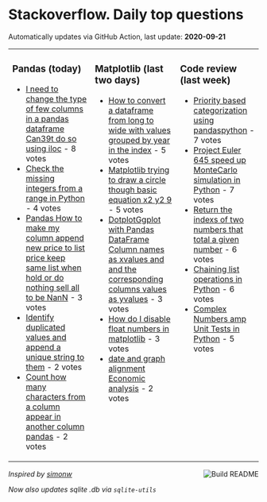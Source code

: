 # Stackoverflow. Daily top questions 

Automatically updates via GitHub Action, last update: **<!-- date starts -->2020-09-21<!-- date ends -->**


<table><tr><td valign="top" width="33%">

### Pandas (today)
<!-- pandas starts -->
* [I need to change the type of few columns in a pandas dataframe Can39t do so using iloc](https://stackoverflow.com/questions/63988597/i-need-to-change-the-type-of-few-columns-in-a-pandas-dataframe-cant-do-so-usin) - 8 votes
* [Check the missing integers from a range in Python](https://stackoverflow.com/questions/63988770/check-the-missing-integers-from-a-range-in-python) - 4 votes
* [Pandas How to make my column append new price to list price keep same list when hold or do nothing  sell all to be NanN](https://stackoverflow.com/questions/63989191/pandas-how-to-make-my-column-append-new-price-to-list-price-keep-same-list-when) - 3 votes
* [Identify duplicated values and append a unique string to them](https://stackoverflow.com/questions/63990400/identify-duplicated-values-and-append-a-unique-string-to-them) - 2 votes
* [Count how many characters from a column appear in another column pandas](https://stackoverflow.com/questions/63996349/count-how-many-characters-from-a-column-appear-in-another-column-pandas) - 2 votes
<!-- pandas ends -->
</td><td valign="top" width="34%">


### Matplotlib (last two days)
<!-- matplotlib starts -->
* [How to convert a dataframe from long to wide with values grouped by year in the index](https://stackoverflow.com/questions/63975678/how-to-convert-a-dataframe-from-long-to-wide-with-values-grouped-by-year-in-the) - 5 votes
* [Matplotlib trying to draw a circle though basic equation  x2  y2  9](https://stackoverflow.com/questions/63975431/matplotlib-trying-to-draw-a-circle-though-basic-equation-x2-y2-9) - 5 votes
* [DotplotGgplot with Pandas DataFrame Column names as xvalues and and the corresponding columns values as yvalues](https://stackoverflow.com/questions/63977495/dot-plot-ggplot-with-pandas-dataframe-column-names-as-x-values-and-and-the-corr) - 3 votes
* [How do I disable float numbers in matplotlib](https://stackoverflow.com/questions/63966826/how-do-i-disable-float-numbers-in-matplotlib) - 3 votes
* [date and graph alignment  Economic analysis](https://stackoverflow.com/questions/63990443/date-and-graph-alignment-economic-analysis) - 2 votes
<!-- matplotlib ends -->
</td><td valign="top" width="34%">


### Сode review (last week)
<!-- python starts -->
* [Priority based categorization using pandaspython](https://codereview.stackexchange.com/questions/249474/priority-based-categorization-using-pandas-python) - 7 votes
* [Project Euler 645  speed up MonteCarlo simulation in Python](https://codereview.stackexchange.com/questions/249427/project-euler-645-speed-up-monte-carlo-simulation-in-python) - 7 votes
* [Return the indexs of two numbers that total a given number](https://codereview.stackexchange.com/questions/249366/return-the-indexs-of-two-numbers-that-total-a-given-number) - 6 votes
* [Chaining list operations in Python](https://codereview.stackexchange.com/questions/249610/chaining-list-operations-in-python) - 6 votes
* [Complex Numbers amp Unit Tests in Python](https://codereview.stackexchange.com/questions/249460/complex-numbers-unit-tests-in-python) - 5 votes
<!-- python ends -->
</td></tr></table>

<a href="https://github.com/hp0404/hp0404/actions"><img src="https://github.com/hp0404/hp0404/workflows/Build%20README/badge.svg" align="right" alt="Build README"></a> <p>*Inspired by  [simonw](https://github.com/simonw/simonw)*</p> <p> *Now also updates sqlite .db via `sqlite-utils`* </p>
